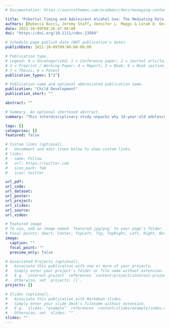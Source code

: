 ```yaml
---
# Documentation: https://sourcethemes.com/academic/docs/managing-content/

title: "Pubertal Timing and Adolescent Alcohol Use: The Mediating Role of Parental and Peer Influences"
authors: [Rebecca Bucci, Jeremy Staff, Jennifer L. Maggs & Lorah D. Dorn]
date: 2021-10-09T09:26:47-04:00
doi: "https://doi.org/10.1111/cdev.13569"

# Schedule page publish date (NOT publication's date).
publishDate: 2021-10-09T09:00:00-00:00

# Publication type.
# Legend: 0 = Uncategorized; 1 = Conference paper; 2 = Journal article;
# 3 = Preprint / Working Paper; 4 = Report; 5 = Book; 6 = Book section;
# 7 = Thesis; 8 = Patent
publication_types: ["2"]

# Publication name and optional abbreviated publication name.
publication: "Child Development"
publication_short: ""

abstract: ""

# Summary. An optional shortened abstract.
summary: "This interdisciplinary study unpacks why 14-year-old adolescents with early perceived pubertal timing (PT) were more likely to drink alcohol (ever, frequent, and binge drinking) compared to those whose PT was on-time or late (5,757 girls, 5,799 boys)."

tags: []
categories: []
featured: false

# Custom links (optional).
#   Uncomment and edit lines below to show custom links.
# links:
# - name: Follow
#   url: https://twitter.com
#   icon_pack: fab
#   icon: twitter

url_pdf:
url_code:
url_dataset:
url_poster:
url_project:
url_slides:
url_source:
url_video:

# Featured image
# To use, add an image named `featured.jpg/png` to your page's folder. 
# Focal points: Smart, Center, TopLeft, Top, TopRight, Left, Right, BottomLeft, Bottom, BottomRight.
image:
  caption: ""
  focal_point: ""
  preview_only: false

# Associated Projects (optional).
#   Associate this publication with one or more of your projects.
#   Simply enter your project's folder or file name without extension.
#   E.g. `internal-project` references `content/project/internal-project/index.md`.
#   Otherwise, set `projects: []`.
projects: []

# Slides (optional).
#   Associate this publication with Markdown slides.
#   Simply enter your slide deck's filename without extension.
#   E.g. `slides: "example"` references `content/slides/example/index.md`.
#   Otherwise, set `slides: ""`.
slides: ""
---
```

